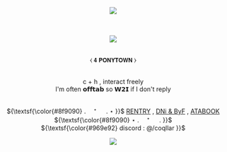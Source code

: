 
<p align="center">
<img src="https://64.media.tumblr.com/89fbc67b661b6f6cb164ce372bf2a563/af6a3ceefa760375-c2/s1280x1920/d3a90d3c10d3c98b4eeedd823e88e8dbd204a990.pnj">

　<p align="center">![](https://komarev.com/ghpvc/?username=coqllar&label=⋆&color=969e92)</p>

<p align="center">
   <br>  ⧼    𝟰 𝗣𝗢𝗡𝗬𝗧𝗢𝗪𝗡    ⧽    
<p align="center">
   <br>  c + h , interact freely  
   <br>  I'm often 𝗼𝗳𝗳𝘁𝗮𝗯 so 𝗪𝟮𝗜 if I don't reply

 <p align="center"

   <br>  ${\textsf{\color{#8f9090} . 　⁺ 　 .   ⋆ }}$  [RENTRY](https://rentry.co/coqllar) , [DNi & ByF](https://rentry.co/coqllardnibyf) , [ATABOOK](https://coqllar.atabook.org)  ${\textsf{\color{#8f9090} ⋆   . 　⁺ 　 . }}$ 
   <br> ${\textsf{\color{#969e92} discord : @/coqllar }}$  

<p align="center">
</p>



<p align="center">
<img src="https://64.media.tumblr.com/89fbc67b661b6f6cb164ce372bf2a563/af6a3ceefa760375-c2/s1280x1920/d3a90d3c10d3c98b4eeedd823e88e8dbd204a990.pnj">


